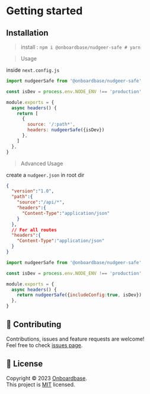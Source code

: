 # Getting started

## Installation

> install : `npm i @onboardbase/nudgeer-safe # yarn`

> Usage

inside `next.config.js`

```js
import nudgeerSafe from '@onboardbase/nudgeer-safe'

const isDev = process.env.NODE_ENV !== 'production'

module.exports = {
  async headers() {
    return [
      {
        source: '/:path*',
        headers: nudgeerSafe({isDev})
      },
    ]
  },
}

```

> Advanced Usage

create a `nudgeer.json` in root dir

```json
{
  "version":"1.0",
  "path":{
    "source":"/api/*",
    "headers":{
      "Content-Type":"application/json"
    }
  },
  // For all routes
  "headers":{
    "Content-Type":"application/json"
  }
}
```

```js
import nudgeerSafe from '@onboardbase/nudgeer-safe'

const isDev = process.env.NODE_ENV !== 'production'

module.exports = {
  async headers() {
    return nudgeerSafe({includeConfig:true, isDev})
  },
}

```

## 🤝 Contributing

Contributions, issues and feature requests are welcome!<br />Feel free to check [issues page](issues).


## 📝 License

Copyright © 2023 [Onboardbase](https://github.com/onboardbase).<br />
This project is [MIT](LICENSE) licensed.
